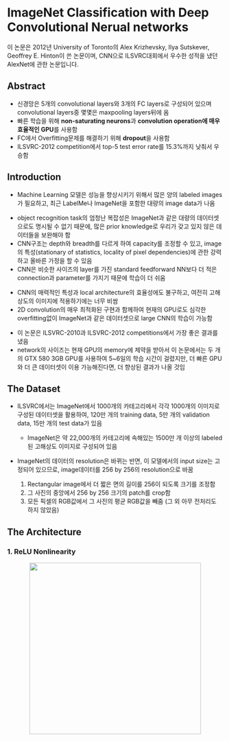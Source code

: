 # ImageNet Classification with Deep Convolutional Nerual networks
이 논문은 2012년 University of Toronto의 Alex Krizhevsky, Ilya Sutskever, Geoffrey E. Hinton이 쓴 논문이며, CNN으로 ILSVRC대회에서 우수한 성적을 냈던 AlexNet에 관한 논문입니다.
## Abstract
- 신경망은 5개의 convolutional layers와 3개의 FC layers로 구성되어 있으며 convolutional layers중 몇몇은 maxpooling layers뒤에 옴
- 빠른 학습을 위해 **non-saturating neurons**과 **convolution operation에 매우 효율적인 GPU**를 사용함
- FC에서 Overfitting문제를 해결하기 위해 **dropout**을 사용함
- ILSVRC-2012 competition에서 top-5 test error rate를 15.3%까지 낮춰서 우승함

## Introduction
- Machine Learning 모델은 성능을 향상시키기 위해서 많은 양의 labeled images가 필요하고, 최근 LabelMe나 ImageNet을 포함한 대량의 image data가 나옴

+  object recognition task의 엄청난 복잡성은 ImageNet과 같은 대량의 데이터셋으로도 명시될 수 없기 때문에, 많은 prior knowledge로 우리가 갖고 있지 않은 데이터들을 보완해야 함
+ CNN구조는 depth와 breadth를 다르게 하여 capacity를 조정할 수 있고, image의 특성(stationary of statistics, locality of pixel dependencies)에 관한 강력하고 올바른 가정을 할 수 있음
+ CNN은 비슷한 사이즈의 layer를 가진 standard feedforward NN보다 더 적은 connection과 parameter를 가지기 때문에 학습이 더 쉬움  

- CNN의 매력적인 특성과 local architecture의 효율성에도 불구하고, 여전히 고해상도의 이미지에 적용하기에는 너무 비쌈
- 2D convolution의 매우 최적화된 구현과 함께하여 현재의 GPU로도 심각한 overfitting없이 ImageNet과 같은 데이터셋으로 large CNN의 학습이 가능함 

+ 이 논문은 ILSVRC-2010과 ILSVRC-2012 competitions에서 가장 좋은 결과를 냈음
+ network의 사이즈는 현재 GPU의 memory에 제약을 받아서 이 논문에서는 두 개의 GTX 580 3GB GPU를 사용하여 5~6일의 학습 시간이 걸렸지만, 더 빠른 GPU와 더 큰 데이터셋이 이용 가능해진다면, 더 향상된 결과가 나올 것임

## The Dataset
-  ILSVRC에서는 ImageNet에서 1000개의 카테고리에서 각각 1000개의 이미지로 구성된 데이터셋을 활용하여, 120만 개의 training data, 5만 개의 validation data, 15만 개의 test data가 있음
	-  ImageNet은 약 22,000개의 카테고리에 속해있는 1500만 개 이상의 labeled된 고해상도 이미지로 구성되어 있음


- ImageNet의 데이터의 resolution은 바뀌는 반면, 이 모델에서의 input size는 고정되어 있으므로, image데이터를 256 by 256의 resolution으로 바꿈
	1. Rectangular image에서 더 짧은 면의 길이를 256이 되도록 크기를 조정함
	2. 그 사진의 중앙에서 256 by 256 크기의 patch를 crop함
	3. 모든 픽셀의 RGB값에서 그 사진의 평균 RGB값을 빼줌
	 (그 외 아무 전처리도 하지 않았음)

## The Architecture
### 1. ReLU Nonlinearity
<center><img  src="https://github.com/user-attachments/assets/1be1cf6b-8348-4552-bb25-76166bf6e643 "  width="400"  height="400"/></center>
